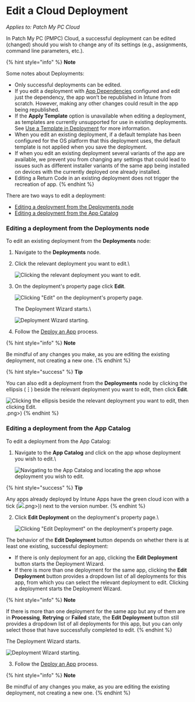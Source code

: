 # Edit a Cloud Deployment

_Applies to: Patch My PC Cloud_

In Patch My PC (PMPC) Cloud, a successful deployment can be edited (changed) should you wish to change any of its settings (e.g., assignments, command line parameters, etc.).

{% hint style="info" %}
**Note**

Some notes about Deployments:

* Only successful deployments can be edited.
* If you edit a deployment with [App Dependencies](../deploying-an-app-using-cloud/cloud-configurations-deployment-tab/dependencies-deployments.md) configured and edit just the dependency, the app won’t be republished in Intune from scratch. However, making any other changes could result in the app being republished.
* If the **Apply Template** option is unavailable when editing a deployment, as templates are currently unsupported for use in existing deployments. See [Use a Template in Deployment](../use-a-template-in-cloud-deployments.md) for more information.
* When you edit an existing deployment, if a default template has been configured for the OS platform that this deployment uses, the default template is not applied when you save the deployment.
* If when you edit an existing deployment several variants of the app are available, we prevent you from changing any settings that could lead to issues such as different installer variants of the same app being installed on devices with the currently deployed one already installed.
* Editing a Return Code in an existing deployment does not trigger the recreation of app.
{% endhint %}

There are two ways to edit a deployment:

* [Editing a deployment from the Deployments node](edit-a-cloud-deployment.md#editing-a-deployment-from-the-deployments-node)
* [Editing a deployment from the App Catalog](edit-a-cloud-deployment.md#editing-a-deployment-from-the-app-catalog)

### Editing a deployment from the Deployments node

To edit an existing deployment from the **Deployments** node:

1. Navigate to the **Deployments** node.
2.  Click the relevant deployment you want to edit.\


    ![Clicking the relevant deployment you want to edit.](../../../_images/image%20%281887%29.png%20"Clicking%20the%20relevant%20deployment%20you%20want%20to%20edit.")


3.  On the deployment's property page click **Edit**.



    ![Clicking &#x22;Edit&#x22; on the deployment&#x27;s property page.](../../../_images/image%20%282010%29.png%20"Clicking%20&#x22;Edit&#x22;%20on%20the%20deployment&#x27;s%20property%20page.")

    The Deployment Wizard starts.\


    ![Deployment Wizard starting.](../../../_images/image%20%281889%29.png%20"Deployment%20Wizard%20starting.")
4. Follow the [Deploy an App](../deploying-an-app-using-cloud/) process.

{% hint style="info" %}
**Note**

Be mindful of any changes you make, as you are editing the existing deployment, not creating a new one.
{% endhint %}

{% hint style="success" %}
**Tip**

You can also edit a deployment from the **Deployments** node by clicking the ellipsis (**⋮**) beside the relevant deployment you want to edit, then click **Edit**.

![Clicking the ellipsis beside the relevant deployment you want to edit, then clicking Edit.](../../../_images/image%20%281891).png>)
{% endhint %}

### Editing a deployment from the App Catalog

To edit a deployment from the App Catalog:

1.  Navigate to the **App Catalog** and click on the app whose deployment you wish to edit.\


    ![Navigating to the App Catalog and locating the app whose deployment you wish to edit.](../../../_images/image%20%281884%29.png%20"Navigating%20to%20the%20App%20Catalog%20and%20locating%20the%20app%20whose%20deployment%20you%20wish%20to%20edit.")

{% hint style="success" %}
**Tip**

Any apps already deployed by Intune Apps have the green cloud icon with a tick (![](../../../_images/image%20%281883).png>)) next to the version number.
{% endhint %}

2.  Click **Edit Deployment** on the deployment's property page.\


    ![Clicking &#x22;Edit Deployment&#x22; on the deployment&#x27;s property page.](../../../_images/image%20%282011%29.png%20"Clicking%20&#x22;Edit%20Deployment&#x22;%20on%20the%20deployment&#x27;s%20property%20page.")

The behavior of the **Edit Deployment** button depends on whether there is at least one existing, successful deployment:

* If there is only deployment for an app, clicking the **Edit Deployment** button starts the Deployment Wizard.
* If there is more than one deployment for the same app, clicking the **Edit Deployment** button provides a dropdown list of all deployments for this app, from which you can select the relevant deployment to edit. Clicking a deployment starts the Deployment Wizard.

{% hint style="info" %}
**Note**

If there is more than one deployment for the same app but any of them are in **Processing**, **Retrying** or **Failed** state, the **Edit Deployment** button still provides a dropdown list of all deployments for this app, but you can only select those that have successfully completed to edit.
{% endhint %}

The Deployment Wizard starts.

![Deployment Wizard starting.](../../../_images/image%20%281889%29.png%20"Deployment%20Wizard%20starting.")

3. Follow the [Deploy an App](../deploying-an-app-using-cloud/) process.

{% hint style="info" %}
**Note**

Be mindful of any changes you make, as you are editing the existing deployment, not creating a new one.
{% endhint %}
